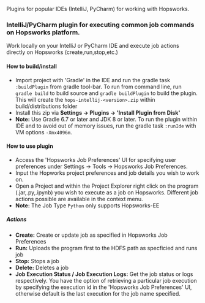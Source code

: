 Plugins for popular IDEs (IntelliJ, PyCharm) for working with Hopsworks.  

### IntelliJ/PyCharm plugin for executing common job commands on Hopsworks platform. 

Work locally on your IntelliJ or PyCharm IDE and execute job actions directly on Hopsworks (create,run,stop,etc.)

#### How to build/install
* Import project with 'Gradle' in the IDE and run the gradle task `:buildPlugin` from gradle tool-bar. To run from command line, run `gradle build` to build source and `gradle buildPlugin` to build the plugin. This will create the `hops-intellij-<version>.zip` within build/distributions folder
* Install this zip via **Settings -> Plugins -> 'Install Plugin from Disk'**
* **Note:** Use Gradle 6.7 or later and JDK 8 or later. To run the plugin within IDE and to avoid out of memory issues, run the gradle task `:runIde` with VM options `-Xmx4096m`. 

#### How to use plugin
* Access the 'Hopsworks Job Preferences' UI for specifying user preferences under Settings -> Tools -> Hopsworks Job Preferences. 
* Input the Hopworks project preferences and job details you wish to work on. 
* Open a Project and within the Project Explorer right click on the program (.jar,.py,.ipynb) you wish to execute as a job on Hopsworks. Different job actions possible are available in the context menu. 
* **Note:** The Job Type `Python` only supports Hopsworks-EE 

##### Actions
* **Create:** Create or update job as specified in Hopsworks Job Preferences
* **Run:** Uploads the program first to the HDFS path as specficied and runs job 
* **Stop:** Stops a job
* **Delete:** Deletes a job
* **Job Execution Status / Job Execution Logs:** Get the job status or logs respectively. You have the option of retrieving a particular job execution by specifying the execution id in the 'Hopsworks Job Preferences' UI, otherwise default is the last execution for the job name specified. 

